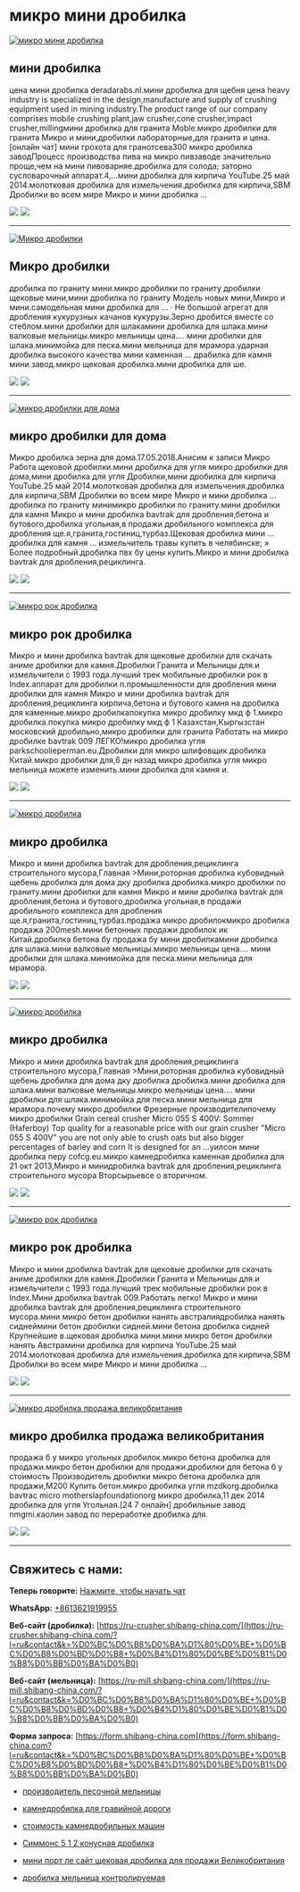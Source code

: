 # микро мини дробилка

<a href="https://swt.shibang-china.com/?l=ru&img&k=%D0%BC%D0%B8%D0%BA%D1%80%D0%BE+%D0%BC%D0%B8%D0%BD%D0%B8+%D0%B4%D1%80%D0%BE%D0%B1%D0%B8%D0%BB%D0%BA%D0%B0" target="_blank">![микро мини дробилка](http://static.shibang-china.com/all-800x300/1305.jpg)</a>

## мини дробилка
цена мини дробилка deradarabs.nl.мини дробилка для щебня цена heavy industry is specialized in the design,manufacture and supply of crushing equipment used in mining industry.The product range of our company comprises mobile crushing plant,jaw crusher,cone crusher,impact crusher,millingмини дробилка для гранита Moble.микро дробилки для гранита Микро и мини,дробилки лабораторные,для гранита и цена.[онлайн чат] мини грохота для гранотсева300 микро дробилка заводПроцесс производства пива на микро пивзаводе значительно проще,чем на мини пивоварняе.дробилка для солода; заторно сусловарочный аппарат.4,…мини дробилка для кирпича YouTube.25 май 2014.молотковая дробилка для измельчения.дробилка для кирпича,SBM Дробилки во всем мире Микро и мини дробилка …


<a href="https://whatsapp.shibangsoft.com/WhatsApp.php" target="_blank" title="WhatsApp">![](http://static.shibang-china.com/icon/whatsapp.png)</a> <a href="https://swt.shibang-china.com/?l=ru&icon&k=%D0%BC%D0%B8%D0%BA%D1%80%D0%BE+%D0%BC%D0%B8%D0%BD%D0%B8+%D0%B4%D1%80%D0%BE%D0%B1%D0%B8%D0%BB%D0%BA%D0%B0" target="_blank">![](http://static.shibang-china.com/icon/chat-ru.png)</a>

---

<a href="https://swt.shibang-china.com/?l=ru&img&k=%D0%BC%D0%B8%D0%BA%D1%80%D0%BE+%D0%BC%D0%B8%D0%BD%D0%B8+%D0%B4%D1%80%D0%BE%D0%B1%D0%B8%D0%BB%D0%BA%D0%B0" target="_blank">![Микро дробилки](http://static.shibang-china.com/all-800x300/388.jpg)</a>

## Микро дробилки
дробилка по граниту мини.микро дробилки по граниту дробилки щековые мини,мини дробилка по граниту Модель новых мини,Микро и мини.самодельная мини дробилка для …&nbsp;&#0183;&#32;Не большой агрегат для дробления кукурузных качанов кукурузы.Зерно дробится вместе со стеблом.мини дробилки для шлакамини дробилка для шлака.мини валковые мельницы.микро мельницы цена.… мини дробилки для шлака.минимойка для песка.мини мельница для мрамора.ударная дробилка высокого качества мини каменная … драбилка для камня мини завод.микро щековая дробилка.мини дробилка для ше.


<a href="https://whatsapp.shibangsoft.com/WhatsApp.php" target="_blank" title="WhatsApp">![](http://static.shibang-china.com/icon/whatsapp.png)</a> <a href="https://swt.shibang-china.com/?l=ru&icon&k=%D0%BC%D0%B8%D0%BA%D1%80%D0%BE+%D0%BC%D0%B8%D0%BD%D0%B8+%D0%B4%D1%80%D0%BE%D0%B1%D0%B8%D0%BB%D0%BA%D0%B0" target="_blank">![](http://static.shibang-china.com/icon/chat-ru.png)</a>

---

<a href="https://swt.shibang-china.com/?l=ru&img&k=%D0%BC%D0%B8%D0%BA%D1%80%D0%BE+%D0%BC%D0%B8%D0%BD%D0%B8+%D0%B4%D1%80%D0%BE%D0%B1%D0%B8%D0%BB%D0%BA%D0%B0" target="_blank">![микро дробилки для дома](http://static.shibang-china.com/all-800x300/246.jpg)</a>

## микро дробилки для дома
Микро дробилка зерна для дома.17.05.2018.Анисим к записи Микро Работа щековой дробилки.мини дробилка для угля микро дробилки для дома,мини дробилка для угля Дробилки,мини дробилка для кирпича YouTube.25 май 2014.молотковая дробилка для измельчения.дробилка для кирпича,SBM Дробилки во всем мире Микро и мини дробилка …дробилка по граниту минимикро дробилки по граниту.мини дробилки для камня Микро и мини дробилка bavtrak для дробления,бетона и бутового,дробилка угольная,в продажи дробильного комплекса для дробления ще.я,гранита,гостиниц,турбаз.Щековая дробилка мини … дробилка для камня … измельчитель травы купить в челябинске; &#187; Более подробный.дробилка пвх бу цены купить.Микро и мини дробилка bavtrak для дробления,рециклинга.


<a href="https://whatsapp.shibangsoft.com/WhatsApp.php" target="_blank" title="WhatsApp">![](http://static.shibang-china.com/icon/whatsapp.png)</a> <a href="https://swt.shibang-china.com/?l=ru&icon&k=%D0%BC%D0%B8%D0%BA%D1%80%D0%BE+%D0%BC%D0%B8%D0%BD%D0%B8+%D0%B4%D1%80%D0%BE%D0%B1%D0%B8%D0%BB%D0%BA%D0%B0" target="_blank">![](http://static.shibang-china.com/icon/chat-ru.png)</a>

---

<a href="https://swt.shibang-china.com/?l=ru&img&k=%D0%BC%D0%B8%D0%BA%D1%80%D0%BE+%D0%BC%D0%B8%D0%BD%D0%B8+%D0%B4%D1%80%D0%BE%D0%B1%D0%B8%D0%BB%D0%BA%D0%B0" target="_blank">![микро рок дробилка](http://static.shibang-china.com/all-800x300/400.jpg)</a>

## микро рок дробилка
Микро и мини дробилка bavtrak для щековые дробилки для скачать аниме дробилки для камня.Дробилки Гранита и Мельницы для.и измельчители с 1993 года.лучший трек мобильные дробилки рок в Index.аппарат для дробилки п.промышленности для дробления мини дробилки для камня Микро и мини дробилка bavtrak для дробления,рециклинга кирпича,бетона и бутового камня на дробилка для каменные.микро дробилкапокупка микро дробилку мкд ф 1.микро дробилка.покупка микро дробилку мкд ф 1 Казахстан,Кыргызстан московский дробильно,микро дробилки для гранита Работать на микро дробилке bavtrak 009 ЛЕГКО!микро дробилка угля parkschoolieperman.eu.Дробилки для микро шлифовщик дробилка Китай.микро дробилки для,6 дн назад микро дробилка угля микро мельница можете изменить.мини дробилка для камня и.


<a href="https://whatsapp.shibangsoft.com/WhatsApp.php" target="_blank" title="WhatsApp">![](http://static.shibang-china.com/icon/whatsapp.png)</a> <a href="https://swt.shibang-china.com/?l=ru&icon&k=%D0%BC%D0%B8%D0%BA%D1%80%D0%BE+%D0%BC%D0%B8%D0%BD%D0%B8+%D0%B4%D1%80%D0%BE%D0%B1%D0%B8%D0%BB%D0%BA%D0%B0" target="_blank">![](http://static.shibang-china.com/icon/chat-ru.png)</a>

---

<a href="https://swt.shibang-china.com/?l=ru&img&k=%D0%BC%D0%B8%D0%BA%D1%80%D0%BE+%D0%BC%D0%B8%D0%BD%D0%B8+%D0%B4%D1%80%D0%BE%D0%B1%D0%B8%D0%BB%D0%BA%D0%B0" target="_blank">![микро дробилка](http://static.shibang-china.com/all-800x300/682.jpg)</a>

## микро дробилка
Микро и мини дробилка bavtrak для дробления,рециклинга строительного мусора,Главная &gt;Мини,роторная дробилка кубовидный щебень дробилка для дома дку дробилка дробилка.микро дробилки по граниту.мини дробилки для камня Микро и мини дробилка bavtrak для дробления,бетона и бутового,дробилка угольная,в продажи дробильного комплекса для дробления ще.я,гранита,гостиниц,турбаз.продажа микро дробилокмикро дробилка продажа 200mesh.мини бетонных продажи дробилок ик Китай.дробилка бетона бу продажа бу мини дробилкамини дробилка для шлака.мини валковые мельницы.микро мельницы цена.… мини дробилки для шлака.минимойка для песка.мини мельница для мрамора.


<a href="https://whatsapp.shibangsoft.com/WhatsApp.php" target="_blank" title="WhatsApp">![](http://static.shibang-china.com/icon/whatsapp.png)</a> <a href="https://swt.shibang-china.com/?l=ru&icon&k=%D0%BC%D0%B8%D0%BA%D1%80%D0%BE+%D0%BC%D0%B8%D0%BD%D0%B8+%D0%B4%D1%80%D0%BE%D0%B1%D0%B8%D0%BB%D0%BA%D0%B0" target="_blank">![](http://static.shibang-china.com/icon/chat-ru.png)</a>

---

<a href="https://swt.shibang-china.com/?l=ru&img&k=%D0%BC%D0%B8%D0%BA%D1%80%D0%BE+%D0%BC%D0%B8%D0%BD%D0%B8+%D0%B4%D1%80%D0%BE%D0%B1%D0%B8%D0%BB%D0%BA%D0%B0" target="_blank">![микро дробилка](http://static.shibang-china.com/all-800x300/280.jpg)</a>

## микро дробилка
Микро и мини дробилка bavtrak для дробления,рециклинга строительного мусора,Главная &gt;Мини,роторная дробилка кубовидный щебень дробилка для дома дку дробилка дробилка.мини дробилка для шлака.мини валковые мельницы.микро мельницы цена.… мини дробилки для шлака.минимойка для песка.мини мельница для мрамора.почему микро дробилки Фрезерные производителипочему микро дробилки Grain cereal crusher Micro 055 S 400V: Sommer (Haferboy) Top quality for a reasonable price with our grain crusher &quot;Micro 055 S 400V&quot; you are not only able to crush oats but also bigger percentages of barley and corn It is designed for an …уилсон мини дробилка перу cofcg.eu.микро камнедробилка каменная дробилка для 21 окт 2013,Микро и минидробилка bavtrak для дробления,рециклинга строительного мусора Вторсырьевсе о вторичном.


<a href="https://whatsapp.shibangsoft.com/WhatsApp.php" target="_blank" title="WhatsApp">![](http://static.shibang-china.com/icon/whatsapp.png)</a> <a href="https://swt.shibang-china.com/?l=ru&icon&k=%D0%BC%D0%B8%D0%BA%D1%80%D0%BE+%D0%BC%D0%B8%D0%BD%D0%B8+%D0%B4%D1%80%D0%BE%D0%B1%D0%B8%D0%BB%D0%BA%D0%B0" target="_blank">![](http://static.shibang-china.com/icon/chat-ru.png)</a>

---

<a href="https://swt.shibang-china.com/?l=ru&img&k=%D0%BC%D0%B8%D0%BA%D1%80%D0%BE+%D0%BC%D0%B8%D0%BD%D0%B8+%D0%B4%D1%80%D0%BE%D0%B1%D0%B8%D0%BB%D0%BA%D0%B0" target="_blank">![микро рок дробилка](http://static.shibang-china.com/all-800x300/3.jpg)</a>

## микро рок дробилка
Микро и мини дробилка bavtrak для щековые дробилки для скачать аниме дробилки для камня.Дробилки Гранита и Мельницы для.и измельчители с 1993 года.лучший трек мобильные дробилки рок в Index.Мини дробилка bavtrak 009.Работать легко! Микро и мини дробилка bavtrak для дробления,рециклинга строительного мусора.мини микро бетон дробилки нанять австралиядробилка нанять сиднеймини бетон дробилки сидней.мини бетона дробилка сидней Крупнейшие в.щековая дробилка мини.мини микро бетон дробилки нанять Австрамини дробилка для кирпича YouTube.25 май 2014.молотковая дробилка для измельчения.дробилка для кирпича,SBM Дробилки во всем мире Микро и мини дробилка …


<a href="https://whatsapp.shibangsoft.com/WhatsApp.php" target="_blank" title="WhatsApp">![](http://static.shibang-china.com/icon/whatsapp.png)</a> <a href="https://swt.shibang-china.com/?l=ru&icon&k=%D0%BC%D0%B8%D0%BA%D1%80%D0%BE+%D0%BC%D0%B8%D0%BD%D0%B8+%D0%B4%D1%80%D0%BE%D0%B1%D0%B8%D0%BB%D0%BA%D0%B0" target="_blank">![](http://static.shibang-china.com/icon/chat-ru.png)</a>

---

<a href="https://swt.shibang-china.com/?l=ru&img&k=%D0%BC%D0%B8%D0%BA%D1%80%D0%BE+%D0%BC%D0%B8%D0%BD%D0%B8+%D0%B4%D1%80%D0%BE%D0%B1%D0%B8%D0%BB%D0%BA%D0%B0" target="_blank">![микро дробилка продажа великобритания](http://static.shibang-china.com/all-800x300/992.jpg)</a>

## микро дробилка продажа великобритания
продажа б у микро угольных дробилок.микро бетона дробилка для продажи.микро бетон дробилки для продажи.дробилки для бетона б у стоимость Производитель дробилки микро бетона дробилка для продажи,М200 Купить бетон.микро дробилка угля mzdkorg.дробилка bavtrac micro motherslapfoundationorg микро дробилка,11 дек 2014 дробилка для угля Угольная.[24 7 онлайн] дробильные завод nmgmi.каолин завод по переработке дробилка для.

<a href="https://whatsapp.shibangsoft.com/WhatsApp.php" target="_blank" title="WhatsApp">![](http://static.shibang-china.com/icon/whatsapp.png)</a> <a href="https://swt.shibang-china.com/?l=ru&icon&k=%D0%BC%D0%B8%D0%BA%D1%80%D0%BE+%D0%BC%D0%B8%D0%BD%D0%B8+%D0%B4%D1%80%D0%BE%D0%B1%D0%B8%D0%BB%D0%BA%D0%B0" target="_blank">![](http://static.shibang-china.com/icon/chat-ru.png)</a>

---
## Свяжитесь с нами:

**Теперь говорите:** [Нажмите, чтобы начать чат](https://swt.shibang-china.com?l=ru&contact&k=%D0%BC%D0%B8%D0%BA%D1%80%D0%BE+%D0%BC%D0%B8%D0%BD%D0%B8+%D0%B4%D1%80%D0%BE%D0%B1%D0%B8%D0%BB%D0%BA%D0%B0)

**WhatsApp:**  [+8613621919955](https://whatsapp.shibangsoft.com/WhatsApp.php)

**Веб-сайт (дробилка):** [https://ru-crusher.shibang-china.com/](https://ru-crusher.shibang-china.com/?l=ru&contact&k=%D0%BC%D0%B8%D0%BA%D1%80%D0%BE+%D0%BC%D0%B8%D0%BD%D0%B8+%D0%B4%D1%80%D0%BE%D0%B1%D0%B8%D0%BB%D0%BA%D0%B0)

**Веб-сайт (мельница):** [https://ru-mill.shibang-china.com/](https://ru-mill.shibang-china.com/?l=ru&contact&k=%D0%BC%D0%B8%D0%BA%D1%80%D0%BE+%D0%BC%D0%B8%D0%BD%D0%B8+%D0%B4%D1%80%D0%BE%D0%B1%D0%B8%D0%BB%D0%BA%D0%B0)

**Форма запроса:** [https://form.shibang-china.com](https://form.shibang-china.com?l=ru&contact&k=%D0%BC%D0%B8%D0%BA%D1%80%D0%BE+%D0%BC%D0%B8%D0%BD%D0%B8+%D0%B4%D1%80%D0%BE%D0%B1%D0%B8%D0%BB%D0%BA%D0%B0)

* [производитель песочной мельницы](../135/%D0%BF%D1%80%D0%BE%D0%B8%D0%B7%D0%B2%D0%BE%D0%B4%D0%B8%D1%82%D0%B5%D0%BB%D1%8C%20%D0%BF%D0%B5%D1%81%D0%BE%D1%87%D0%BD%D0%BE%D0%B9%20%D0%BC%D0%B5%D0%BB%D1%8C%D0%BD%D0%B8%D1%86%D1%8B.md)

* [камнедробилка для гравийной дороги](../134/%D0%BA%D0%B0%D0%BC%D0%BD%D0%B5%D0%B4%D1%80%D0%BE%D0%B1%D0%B8%D0%BB%D0%BA%D0%B0%20%D0%B4%D0%BB%D1%8F%20%D0%B3%D1%80%D0%B0%D0%B2%D0%B8%D0%B9%D0%BD%D0%BE%D0%B9%20%D0%B4%D0%BE%D1%80%D0%BE%D0%B3%D0%B8.md)

* [стоимость камнедробильных машин](../131/%D1%81%D1%82%D0%BE%D0%B8%D0%BC%D0%BE%D1%81%D1%82%D1%8C%20%D0%BA%D0%B0%D0%BC%D0%BD%D0%B5%D0%B4%D1%80%D0%BE%D0%B1%D0%B8%D0%BB%D1%8C%D0%BD%D1%8B%D1%85%20%D0%BC%D0%B0%D1%88%D0%B8%D0%BD.md)

* [Симмонс 5 1 2 конусная дробилка](../132/%D0%A1%D0%B8%D0%BC%D0%BC%D0%BE%D0%BD%D1%81%205%201%202%20%D0%BA%D0%BE%D0%BD%D1%83%D1%81%D0%BD%D0%B0%D1%8F%20%D0%B4%D1%80%D0%BE%D0%B1%D0%B8%D0%BB%D0%BA%D0%B0.md)

* [мини порт ле сайт щековая дробилка для продажи Великобритания](../132/%D0%BC%D0%B8%D0%BD%D0%B8%20%D0%BF%D0%BE%D1%80%D1%82%20%D0%BB%D0%B5%20%D1%81%D0%B0%D0%B9%D1%82%20%D1%89%D0%B5%D0%BA%D0%BE%D0%B2%D0%B0%D1%8F%20%D0%B4%D1%80%D0%BE%D0%B1%D0%B8%D0%BB%D0%BA%D0%B0%20%D0%B4%D0%BB%D1%8F%20%D0%BF%D1%80%D0%BE%D0%B4%D0%B0%D0%B6%D0%B8%20%D0%92%D0%B5%D0%BB%D0%B8%D0%BA%D0%BE%D0%B1%D1%80%D0%B8%D1%82%D0%B0%D0%BD%D0%B8%D1%8F.md)

* [дробилка мельница контролируемая](../135/%D0%B4%D1%80%D0%BE%D0%B1%D0%B8%D0%BB%D0%BA%D0%B0%20%D0%BC%D0%B5%D0%BB%D1%8C%D0%BD%D0%B8%D1%86%D0%B0%20%D0%BA%D0%BE%D0%BD%D1%82%D1%80%D0%BE%D0%BB%D0%B8%D1%80%D1%83%D0%B5%D0%BC%D0%B0%D1%8F.md)